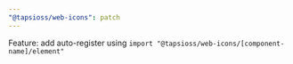 ```yaml
---
"@tapsioss/web-icons": patch
---
```


Feature: add auto-register using `import "@tapsioss/web-icons/[component-name]/element"`

